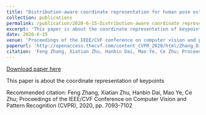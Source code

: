 ```yaml
---
title: "Distribution-aware coordinate representation for human pose estimation"
collection: publications
permalink: /publication/2020-6-15-Distribution-aware coordinate representation for human pose estimation
excerpt: 'This paper is about the coordinate representation of keypoints'
date: 2020-6-15
venue: 'Proceedings of the IEEE/CVF conference on computer vision and pattern recognition'
paperurl: 'http://openaccess.thecvf.com/content_CVPR_2020/html/Zhang_Distribution-Aware_Coordinate_Representation_for_Human_Pose_Estimation_CVPR_2020_paper.html'
citation: 'Feng Zhang, Xiatian Zhu, Hanbin Dai, Mao Ye, Ce Zhu; Proceedings of the IEEE/CVF Conference on Computer Vision and Pattern Recognition (CVPR), 2020, pp. 7093-7102'
---
```


<a href='http://openaccess.thecvf.com/content_CVPR_2020/html/Zhang_Distribution-Aware_Coordinate_Representation_for_Human_Pose_Estimation_CVPR_2020_paper.html'>Download paper here</a>

This paper is about the coordinate representation of keypoints

Recommended citation: Feng Zhang, Xiatian Zhu, Hanbin Dai, Mao Ye, Ce Zhu; Proceedings of the IEEE/CVF Conference on Computer Vision and Pattern Recognition (CVPR), 2020, pp. 7093-7102